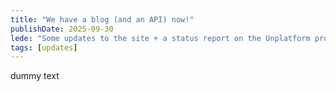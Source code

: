 ```yaml
---
title: "We have a blog (and an API) now!"
publishDate: 2025-09-30
lede: "Some updates to the site + a status report on the Unplatform project."
tags: [updates]
---
```


dummy text
